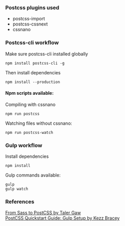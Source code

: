 ### Postcss plugins used
- postcss-import
- postcss-cssnext
- cssnano

### Postcss-cli workflow
Make sure postcss-cli installed globally
```
npm install postcss-cli -g
```

Then install dependencies 
```
npm install --production
```

#### Npm scripts available:

Compiling with cssnano
```
npm run postcss
```

Watching files without cssnano:
```
npm run postcss-watch
```

### Gulp workflow
Install dependencies 
```
npm install
```

Gulp commands available:
```
gulp
gulp watch
```

### References
[From Sass to PostCSS by Taler Gaw](https://tylergaw.com/articles/sass-to-postcss)  
[PostCSS Quickstart Guide: Gulp Setup by Kezz Bracey](https://webdesign.tutsplus.com/tutorials/postcss-quickstart-guide-gulp-setup--cms-24543)  
